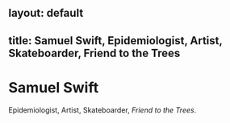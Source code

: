 layout: default
---
title: Samuel Swift, Epidemiologist, Artist, Skateboarder, Friend to the Trees
---
<div class="blurb">
	<h1>Samuel Swift</h1>
	<p>Epidemiologist, Artist, Skateboarder, <em>Friend to the Trees</em>.</p>
	<a href="/pdfs/CRYBOX_V3.pdf" class="image fit"><img src="images/cry_pic.jpg" alt=""></a>
</div><!-- /.blurb -->
